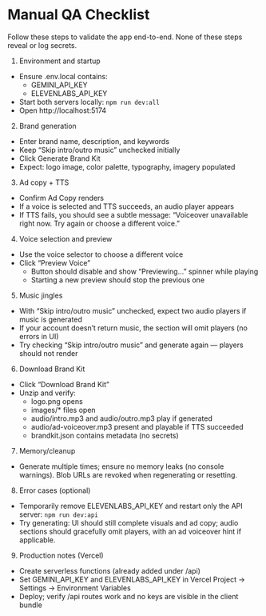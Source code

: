 # Manual QA Checklist

Follow these steps to validate the app end-to-end. None of these steps reveal or log secrets.

1) Environment and startup
- Ensure .env.local contains:
  - GEMINI_API_KEY
  - ELEVENLABS_API_KEY
- Start both servers locally: `npm run dev:all`
- Open http://localhost:5174

2) Brand generation
- Enter brand name, description, and keywords
- Keep “Skip intro/outro music” unchecked initially
- Click Generate Brand Kit
- Expect: logo image, color palette, typography, imagery populated

3) Ad copy + TTS
- Confirm Ad Copy renders
- If a voice is selected and TTS succeeds, an audio player appears
- If TTS fails, you should see a subtle message: “Voiceover unavailable right now. Try again or choose a different voice.”

4) Voice selection and preview
- Use the voice selector to choose a different voice
- Click “Preview Voice”
  - Button should disable and show “Previewing…” spinner while playing
  - Starting a new preview should stop the previous one

5) Music jingles
- With “Skip intro/outro music” unchecked, expect two audio players if music is generated
- If your account doesn’t return music, the section will omit players (no errors in UI)
- Try checking “Skip intro/outro music” and generate again — players should not render

6) Download Brand Kit
- Click “Download Brand Kit”
- Unzip and verify:
  - logo.png opens
  - images/* files open
  - audio/intro.mp3 and audio/outro.mp3 play if generated
  - audio/ad-voiceover.mp3 present and playable if TTS succeeded
  - brandkit.json contains metadata (no secrets)

7) Memory/cleanup
- Generate multiple times; ensure no memory leaks (no console warnings). Blob URLs are revoked when regenerating or resetting.

8) Error cases (optional)
- Temporarily remove ELEVENLABS_API_KEY and restart only the API server: `npm run dev:api`
- Try generating: UI should still complete visuals and ad copy; audio sections should gracefully omit players, with an ad voiceover hint if applicable.

9) Production notes (Vercel)
- Create serverless functions (already added under /api)
- Set GEMINI_API_KEY and ELEVENLABS_API_KEY in Vercel Project → Settings → Environment Variables
- Deploy; verify /api routes work and no keys are visible in the client bundle


